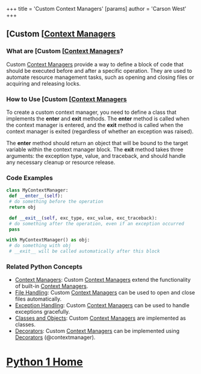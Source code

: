 +++
 title = 'Custom Context Managers'
[params]
	author = 'Carson West'
+++
## [Custom [[Context Managers](./../custom-[[context-managers/)

### What are [Custom [[Context Managers](./../custom-[[context-managers/)?
Custom [Context Managers](./../context-managers/) provide a way to define a block of code that should be executed before and after a specific operation. They are used to automate resource management tasks, such as opening and closing files or acquiring and releasing locks.

### How to Use [Custom [[Context Managers](./../custom-[[context-managers/)
To create a custom context manager, you need to define a class that implements the __enter__ and __exit__ methods. The __enter__ method is called when the context manager is entered, and the __exit__ method is called when the context manager is exited (regardless of whether an exception was raised).

The __enter__ method should return an object that will be bound to the target variable within the context manager block. The __exit__ method takes three arguments: the exception type, value, and traceback, and should handle any necessary cleanup or resource release.

### Code Examples
```python
class MyContextManager:
 def __enter__(self):
 # do something before the operation
 return obj

 def __exit__(self, exc_type, exc_value, exc_traceback):
 # do something after the operation, even if an exception occurred
 pass

with MyContextManager() as obj:
 # do something with obj
 # __exit__ will be called automatically after this block
```

### Related Python Concepts

- [Context Managers](./../context-managers/): Custom [Context Managers](./../context-managers/) extend the functionality of built-in [Context Managers](./../context-managers/).
- [File Handling](./../file-handling/): Custom [Context Managers](./../context-managers/) can be used to open and close files automatically.
- [Exception Handling](./../exception-handling/): Custom [Context Managers](./../context-managers/) can be used to handle exceptions gracefully.
- [Classes and Objects](./../classes-and-objects/): Custom [Context Managers](./../context-managers/) are implemented as classes.
- [Decorators](./../decorators/): Custom [Context Managers](./../context-managers/) can be implemented using [Decorators](./../decorators/) (@contextmanager).
# [Python 1 Home](./../python-1-home/)